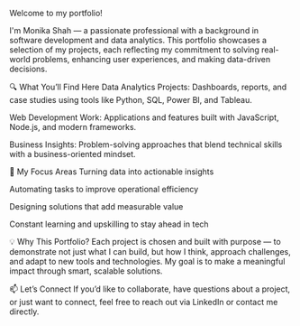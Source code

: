 Welcome to my portfolio!

I'm Monika Shah — a passionate professional with a background in software development and data analytics. This portfolio showcases a selection of my projects, each reflecting my commitment to solving real-world problems, enhancing user experiences, and making data-driven decisions.

🔍 What You’ll Find Here
Data Analytics Projects: Dashboards, reports, and case studies using tools like Python, SQL, Power BI, and Tableau.

Web Development Work: Applications and features built with JavaScript, Node.js, and modern frameworks.

Business Insights: Problem-solving approaches that blend technical skills with a business-oriented mindset.

🎯 My Focus Areas
Turning data into actionable insights

Automating tasks to improve operational efficiency

Designing solutions that add measurable value

Constant learning and upskilling to stay ahead in tech

💡 Why This Portfolio?
Each project is chosen and built with purpose — to demonstrate not just what I can build, but how I think, approach challenges, and adapt to new tools and technologies. My goal is to make a meaningful impact through smart, scalable solutions.

📫 Let’s Connect
If you’d like to collaborate, have questions about a project, or just want to connect, feel free to reach out via LinkedIn or contact me directly.
